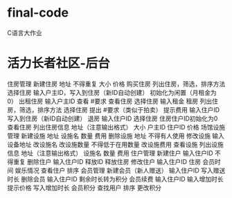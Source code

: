 # final-code
 C语言大作业

# 活力长者社区-后台

住房管理
    新建住房
        地址
            不得重复
        大小
        价格
    购买住房
        列出住房，筛选，排序方法
            选择住房
                输入户主ID，写入到住房（新ID自动创建）
                    初始化为闲置（月租金为0）
    出租住房
        输入户主ID
            查看 #要求
            查看住房
                选择住房
                    输入租金
    租房
        列出住房，筛选，排序方法
            选择住房
                提出 #要求（类似于拍卖）
                提示费用
                    输入住户ID写入到住房（新ID自动创建）
    退房
        输入住户ID
            选择住房
                住房住户ID初始化为0
    查看住房
        列出住房信息
            地址（注意输出格式）
            大小
            户主ID
            住户ID
            价格
场馆设施管理
    新建设施
        地址
        设施名
        数量
        费用
    删除设施
        地址
            不得有人使用
    修改设施
        输入设备地址
            改设施名
            改设施数量
                不得低于在用数量
            改设施费用
    查看设施
        列出设施信息
            地址（注意输出格式）
            设施名
            数量
            费用
住户管理
    新建住户
        输入住户ID
            不得重复
    删除住户
        输入住户ID
            释放ID
            释放住房
    修改住户
        输入住户ID
            住房
            会员时间
            娱乐情况
    查看住户
        排序
    会员管理
        新建会员（新人赠送）
            输入住户ID
                写入赠送时长
        删除会员
            输入住户ID
                剩余时长转为积分
        会员续费
            输入住户ID
                输入增加时长
                    提示价格
                        写入增加时长
        会员积分
            查找用户
                排序
            更改积分
